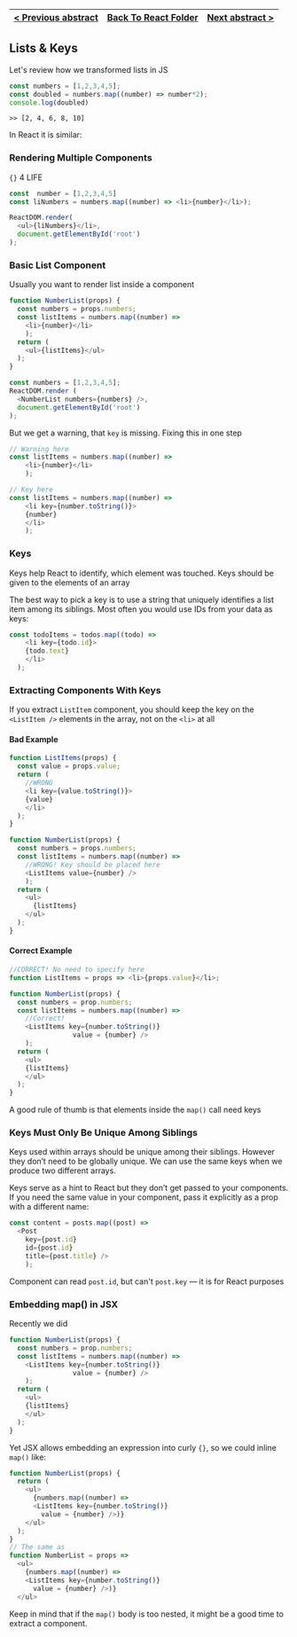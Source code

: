 [< Previous abstract](React__7.md) | [Back To React Folder](https://github.com/Betra/Course-Abstract/tree/master/React) | [Next abstract >](React__9.md)
----------------------- | ----------------------------|-----------------------------

## Lists & Keys

Let's review how we transformed lists in JS

```js
const numbers = [1,2,3,4,5];
const doubled = numbers.map((number) => number*2);
console.log(doubled)
```

```console
>> [2, 4, 6, 8, 10]
```

In React it is similar:

### Rendering Multiple Components

`{}` 4 LIFE

```js
const  number = [1,2,3,4,5]
const liNumbers = numbers.map((number) => <li>{number}</li>);

ReactDOM.render(
  <ul>{liNumbers}</li>,
  document.getElementById('root')
);
```

### Basic List Component

Usually you want to render list inside a component

```js
function NumberList(props) {
  const numbers = props.numbers;
  const listItems = numbers.map((number) => 
    <li>{number}</li>
    );
  return (
    <ul>{listItems}</ul>
  );
}

const numbers = [1,2,3,4,5];
ReactDOM.render (
  <NumberList numbers={numbers} />,
  document.getElementById('root')
);
```

But we get a warning, that `key` is missing. Fixing this in one step

```js
// Warning here
const listItems = numbers.map((number) => 
    <li>{number}</li>
    );

// Key here
const listItems = numbers.map((number) => 
    <li key={number.toString()}>
    {number}
    </li>
    );
```

### Keys 

Keys help React to identify, which element was touched. Keys should be given to the elements of an array

The best way to pick a key is to use a string that uniquely identifies a list item among its siblings. Most often you would use IDs from your data as keys:

```js
const todoItems = todos.map((todo) =>
    <li key={todo.id}>
    {todo.text}
    </li>
  );
```

### Extracting Components With Keys

If you extract `ListItem` component, you should keep the key on the `<ListItem />` elements in the array, not on the `<li>` at all

#### Bad Example

```js
function ListItems(props) {
  const value = props.value;
  return (
    //WRONG
    <li key={value.toString()}>
    {value}
    </li>
  );
}

function NumberList(props) {
  const numbers = props.numbers;
  const listItems = numbers.map((number) => 
    //WRONG! Key should be placed here
    <ListItems value={number} />
    );
  return (
    <ul>
      {listItems}
    </ul>
  );
}

```

#### Correct Example

```js
//CORRECT! No need to specify here
function ListItems = props => <li>{props.value}</li>;

function NumberList(props) {
  const numbers = prop.numbers;
  const listItems = numbers.map((number) =>
    //Correct!
    <ListItems key={number.toString()}
                value = {number} />
    );
  return (
    <ul>
    {listItems}
    </ul>
  );
}
```

  A good rule of thumb is that elements inside the `map()` call need keys

### Keys Must Only Be Unique Among Siblings

Keys used within arrays should be unique among their siblings. However they don’t need to be globally unique. We can use the same keys when we produce two different arrays.

Keys serve as a hint to React but they don’t get passed to your components. If you need the same value in your component, pass it explicitly as a prop with a different name:

```js
const content = posts.map((post) =>
  <Post 
    key={post.id}
    id={post.id}
    title={post.title} />
    );
```

Component can read `post.id`, but can't `post.key` — it is for React purposes

### Embedding map() in JSX

Recently we did

```js
function NumberList(props) {
  const numbers = prop.numbers;
  const listItems = numbers.map((number) =>
    <ListItems key={number.toString()}
                value = {number} />
    );
  return (
    <ul>
    {listItems}
    </ul>
  );
}
```

Yet JSX allows embedding an expression into curly `{}`, so we could inline `map()` like:

```js
function NumberList(props) {
  return (
    <ul>
      {numbers.map((number) =>
      <ListItems key={number.toString()}
        value = {number} />)}
    </ul>
  );
}
// The same as 
function NumberList = props => 
  <ul>
    {numbers.map((number) =>
    <ListItems key={number.toString()}
      value = {number} />)} 
  </ul>
```

  Keep in mind that if the `map()` body is too nested, it might be a good time to extract a component.

  